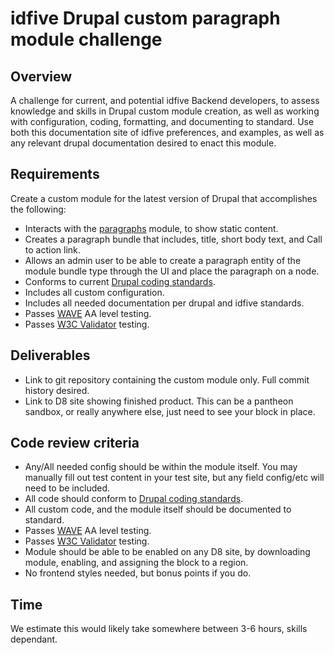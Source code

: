 # idfive Drupal custom paragraph module challenge

## Overview

A challenge for current, and potential idfive Backend developers, to assess knowledge and skills in Drupal custom module creation, as well as working with configuration, coding, formatting, and documenting to standard. Use both this documentation site of idfive preferences, and examples, as well as any relevant drupal documentation desired to enact this module.

## Requirements

Create a custom module for the latest version of Drupal that accomplishes the following:

- Interacts with the [paragraphs](https://drupal.org/paragraphs) module, to show static content.
- Creates a paragraph bundle that includes, title, short body text, and Call to action link.
- Allows an admin user to be able to create a paragraph entity of the module bundle type through the UI and place the paragraph on a node.
- Conforms to current [Drupal coding standards](https://www.drupal.org/docs/develop/standards/coding-standards).
- Includes all custom configuration.
- Includes all needed documentation per drupal and idfive standards.
- Passes [WAVE](http://wave.webaim.org/) AA level testing.
- Passes [W3C Validator](https://validator.w3.org/) testing.

## Deliverables

- Link to git repository containing the custom module only. Full commit history desired.
- Link to D8 site showing finished product. This can be a pantheon sandbox, or really anywhere else, just need to see your block in place.

## Code review criteria

- Any/All needed config should be within the module itself. You may manually fill out test content in your test site, but any field config/etc will need to be included.
- All code should conform to [Drupal coding standards](https://www.drupal.org/docs/develop/standards/coding-standards).
- All custom code, and the module itself should be documented to standard.
- Passes [WAVE](http://wave.webaim.org/) AA level testing.
- Passes [W3C Validator](https://validator.w3.org/) testing.
- Module should be able to be enabled on any D8 site, by downloading module, enabling, and assigning the block to a region.
- No frontend styles needed, but bonus points if you do.

## Time

We estimate this would likely take somewhere between 3-6 hours, skills dependant.
